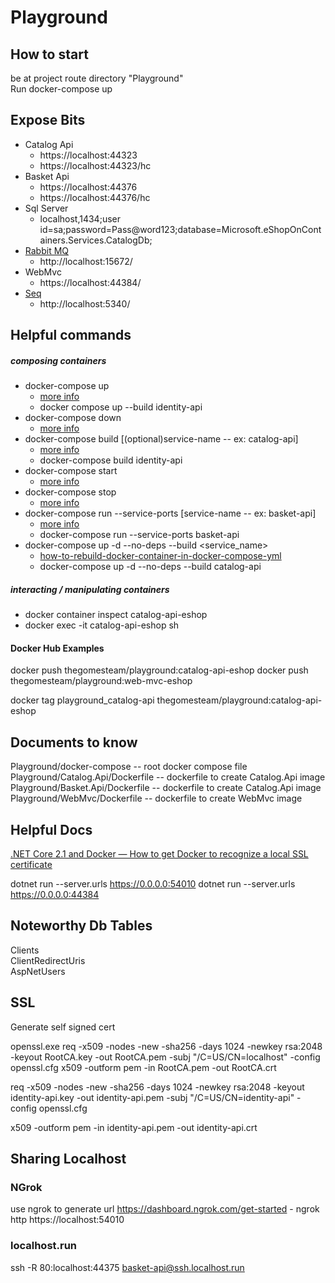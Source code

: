 # Playground


## How to start
be at project route directory "Playground"  
Run docker-compose up

## Expose Bits

- Catalog Api 
    - https://localhost:44323
    - https://localhost:44323/hc 
- Basket Api 
    - https://localhost:44376
    - https://localhost:44376/hc  
- Sql Server 
    - localhost,1434;user id=sa;password=Pass@word123;database=Microsoft.eShopOnContainers.Services.CatalogDb;  
- [Rabbit MQ](https://www.rabbitmq.com/) 
    - http://localhost:15672/
- WebMvc
    - https://localhost:44384/
- [Seq](https://datalust.co/seq)
    - http://localhost:5340/


## Helpful commands
##### composing containers
- docker-compose up
    - [more info](https://docs.docker.com/compose/reference/up/)
    - docker compose up --build identity-api
- docker-compose down
    - [more info](https://docs.docker.com/compose/reference/down/)
- docker-compose build [(optional)service-name -- ex: catalog-api]
    - [more info](https://docs.docker.com/compose/reference/build/)
    - docker-compose build identity-api
- docker-compose start
    - [more info](https://docs.docker.com/compose/reference/start/)
- docker-compose stop
    - [more info](https://docs.docker.com/compose/reference/stop/)
- docker-compose run --service-ports [service-name -- ex: basket-api]
    - [more info](https://docs.docker.com/compose/reference/run/)
    - docker-compose run --service-ports basket-api
- docker-compose up -d --no-deps --build <service_name>
    - [how-to-rebuild-docker-container-in-docker-compose-yml](https://stackoverflow.com/questions/36884991/how-to-rebuild-docker-container-in-docker-compose-yml)
    - docker-compose up -d --no-deps --build catalog-api



##### interacting / manipulating containers
- docker container inspect catalog-api-eshop
- docker exec -it catalog-api-eshop sh

#### Docker Hub Examples
docker push thegomesteam/playground:catalog-api-eshop 
docker push thegomesteam/playground:web-mvc-eshop

docker tag playground_catalog-api thegomesteam/playground:catalog-api-eshop  


## Documents to know

Playground/docker-compose -- root docker compose file  
Playground/Catalog.Api/Dockerfile -- dockerfile to create Catalog.Api image 
Playground/Basket.Api/Dockerfile -- dockerfile to create Catalog.Api image 
Playground/WebMvc/Dockerfile -- dockerfile to create WebMvc image

## Helpful Docs

[.NET Core 2.1 and Docker — How to get Docker to recognize a local SSL certificate](https://mikewilliams.io/net-core-2-1-and-docker-how-to-get-docker-to-recognize-a-local-ssl-certificate-6e637e1e8800)  

dotnet run --server.urls https://0.0.0.0:54010
dotnet run --server.urls https://0.0.0.0:44384

## Noteworthy Db Tables

Clients  
ClientRedirectUris  
AspNetUsers  


## SSL
Generate self signed cert

openssl.exe
req -x509 -nodes -new -sha256 -days 1024 -newkey rsa:2048 -keyout RootCA.key -out RootCA.pem -subj "/C=US/CN=localhost" -config openssl.cfg
x509 -outform pem -in RootCA.pem -out RootCA.crt 


req -x509 -nodes -new -sha256 -days 1024 -newkey rsa:2048 -keyout identity-api.key -out identity-api.pem -subj "/C=US/CN=identity-api" -config openssl.cfg

x509 -outform pem -in identity-api.pem -out identity-api.crt

## Sharing Localhost
### NGrok
 use ngrok to generate url https://dashboard.ngrok.com/get-started - ngrok http https://localhost:54010
### localhost.run
ssh -R 80:localhost:44375 basket-api@ssh.localhost.run